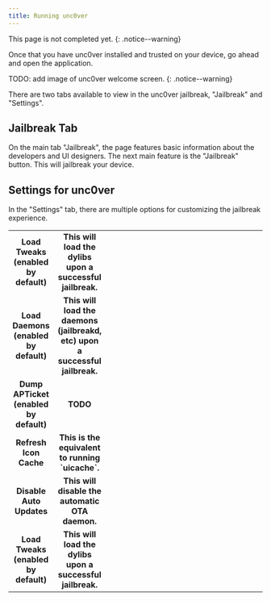 ```yaml
---
title: Running unc0ver
---
```


This page is not completed yet.
{: .notice--warning}

Once that you have unc0ver installed and trusted on your device, go ahead and open the application.

TODO: add image of unc0ver welcome screen.
{: .notice--warning}

There are two tabs available to view in the unc0ver jailbreak, "Jailbreak" and "Settings".

## Jailbreak Tab

On the main tab "Jailbreak", the page features basic information about the developers and UI designers. The next main feature is the "Jailbreak" button. This will jailbreak your device.

## Settings for unc0ver

In the "Settings" tab, there are multiple options for customizing the jailbreak experience.

<table>
  <colgroup>
    <col span="1" style="width: 10%;">
    <col span="1" style="width: 10%;">
    <col span="1" style="width: 25%;">
    <col span="1" style="width: 25%;">
    <col span="1" style="width: 30%;">
  </colgroup>
  <tbody>
    <tr>
      <td style="text-align: center; font-weight: bold;">Load Tweaks (enabled by default)</td>
      <td style="text-align: center; font-weight: bold;">This will load the dylibs upon a successful jailbreak.</td>
    </tr>
    <tr>
      <td style="text-align: center; font-weight: bold;">Load Daemons (enabled by default)</td>
      <td style="text-align: center; font-weight: bold;">This will load the daemons (jailbreakd, etc) upon a successful jailbreak.</td>
            </tr>
      <tr>
      <td style="text-align: center; font-weight: bold;">Dump APTicket (enabled by default)</td>
      <td style="text-align: center; font-weight: bold;">TODO</td>
            </tr>
      <tr>
      <td style="text-align: center; font-weight: bold;">Refresh Icon Cache</td>
      <td style="text-align: center; font-weight: bold;">This is the equivalent to running `uicache`.</td>
      </tr>
      <tr>
      <td style="text-align: center; font-weight: bold;">Disable Auto Updates</td>
      <td style="text-align: center; font-weight: bold;">This will disable the automatic OTA daemon.</td>
      </tr>
      <tr>
      <td style="text-align: center; font-weight: bold;">Load Tweaks (enabled by default)</td>
      <td style="text-align: center; font-weight: bold;">This will load the dylibs upon a successful jailbreak.</td>
      </tr> 
  </tbody>
</table>
